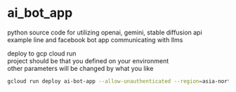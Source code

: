 # ai_bot_app

python source code for utilizing openai, gemini, stable diffusion api  
example line and facebook bot app communicating with llms  

deploy to gcp cloud run  
project should be that you defined on your environment  
other parameters will be changed by what you like  

```sh
gcloud run deploy ai-bot-app --allow-unauthenticated --region=asia-northeast1 --project=yahayuta --source .
```
